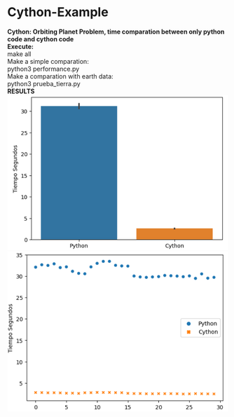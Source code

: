 # Cython-Example
<b>Cython: Orbiting Planet Problem, time comparation between only python code and cython code</b>
<br><b>Execute:</b><br>
make all <br>
Make a simple comparation: <br>
python3 performance.py
<br>
Make a comparation with earth data:<br>
python3 prueba_tierra.py
<br>
<b>RESULTS<br>
![img](https://github.com/juliancape/Cython-Example/blob/main/resultados_prueba_tierra/barplot.PNG)
![img](https://github.com/juliancape/Cython-Example/blob/main/resultados_prueba_tierra/scatter.PNG)
